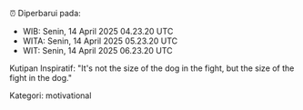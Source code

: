 ⏰ Diperbarui pada:
- WIB: Senin, 14 April 2025 04.23.20 UTC
- WITA: Senin, 14 April 2025 05.23.20 UTC
- WIT: Senin, 14 April 2025 06.23.20 UTC

Kutipan Inspiratif:
"It's not the size of the dog in the fight, but the size of the fight in the dog."


Kategori: motivational

